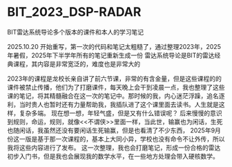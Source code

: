 # BIT_2023_DSP-RADAR
BIT雷达系统导论多个版本的课件和本人的学习笔记

2025.10.20 开始重写，第一次的代码和笔记太粗糙了，通过整理2023年，2025年暑假，2025年下半学年所有的笔记重新生成一份
雷达系统导论是BIT的雷达经典课程，其内容是非常宽泛的，难度也是非常大的

2023年的课程是龙校长亲自讲了前六节课，非常的有含金量，但是这些课程的的课件被禁止传播，他们为了打磨课件，每天晚上会干到凌晨一点，我也整理了这些课的笔记，将其精髓融合在这一次的笔记中。那时候的我，内心迷茫浮躁，追名逐利，当时贵人也暂时还有力量帮助我，我插队进了这个课里面去读书。人生就是这样，复杂多端。
现在想一想，年轻气盛，但是又有什么错误呢？
后来慢慢的意识到规则，命运，规则，就像<<不谓侠>>里面一样，当此世，输赢也为闲话，生死也随闲话，我虽然还没有要闲话生死输赢，但是也看清了不少东西，
2025年9月份这一版是基于那一次课程的，基本上大同小异，学校也没有命令不让外传，所以我将这些内容进行了发布。
这一次整理，我也会打磨笔记，形成一份合格的雷达初步入门书，但是我也会展现我的数学水平，在一些地方处理会带入硬核数学。